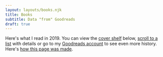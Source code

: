 ```yaml
---
layout: layouts/books.njk
title: Books
subtitle: Data "from" Goodreads
draft: true
---
```


Here's what I read in 2019. You can view the [cover shelf](#book-shelf) below, [scroll to a list](#book-list) with details or go to my [Goodreads account](https://www.goodreads.com/user/show/768192-jlord) to see even more history. Here's [how this page was made]().

